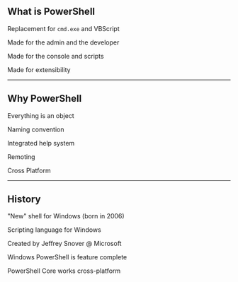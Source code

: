 ## What is PowerShell

<!-- .slide: id="what" -->

<div><i class="fas fa-terminal fa-10x"></i></div> <!-- .element: style="position: absolute; z-index: -1; width: 100%; text-align: center; -webkit-filter: opacity(.5); filter: opacity(.25);" -->

Replacement for `cmd.exe` and VBScript

Made for the admin and the developer

Made for the console and scripts

Made for extensibility

---

## Why PowerShell

<!-- .slide: id="why" -->

<div><i class="fas fa-lightbulb fa-10x"></i></div> <!-- .element: style="position: absolute; z-index: -1; width: 100%; text-align: center; -webkit-filter: opacity(.5); filter: opacity(.25);" -->

Everything is an object

Naming convention

Integrated help system

Remoting

Cross Platform

---

## History

<!-- .slide: id="history" -->

<div><i class="fas fa-clock fa-10x"></i></div> <!-- .element: style="position: absolute; z-index: -1; width: 100%; text-align: center; -webkit-filter: opacity(.5); filter: opacity(.25);" -->

"New" shell for Windows (born in 2006)

Scripting language for Windows

Created by Jeffrey Snover @ Microsoft

Windows PowerShell is feature complete

PowerShell Core works cross-platform
